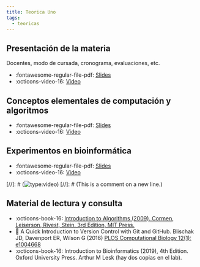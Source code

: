 ```yaml
---
title: Teorica Uno
tags: 
  - teoricas
---
```



## Presentación de la materia

Docentes, modo de cursada, cronograma, evaluaciones, etc.

 * :fontawesome-regular-file-pdf: [Slides](presentacionDeLaMateria-2022.pdf) 
 * :octicons-video-16: [Video](https://www.youtube.com/embed/_jwvRkxu588)

## Conceptos elementales de computación y algoritmos

 * :fontawesome-regular-file-pdf: [Slides](IntroduccionComputacion2022.pdf) 
 * :octicons-video-16: [Video](https://www.youtube.com/embed/CAwG3cIv2LA)

## Experimentos en bioinformática

 * :fontawesome-regular-file-pdf: [Slides](experimentosBioinformaticos2022.pdf) 
 * :octicons-video-16: [Video](https://www.youtube.com/embed/wgWoK9hCE3c)

[//]: # (![type:video](https://www.youtube.com/embed/kS0X-yIsB64))
[//]: # (This is a comment on a new line.)

## Material de lectura y consulta

  * :octicons-book-16: [Introduction to Algorithms (2009). Cormen, Leiserson, Rivest, Stein. 3rd Edition, MIT Press.](https://mitpress.mit.edu/books/introduction-algorithms-third-edition)
  * :paperclip: A Quick Introduction to Version Control with Git and GitHub. Blischak JD, Davenport ER, Wilson G (2016) [PLOS Computational Biology 12(1): e1004668](https://doi.org/10.1371/journal.pcbi.1004668)
  * :octicons-book-16: Introduction to Bioinformatics (2019), 4th Edition. Oxford University Press. Arthur M Lesk (hay dos copias en el lab). 

